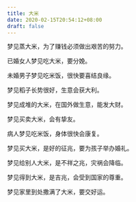 ```yaml
---
title: 大米
date: 2020-02-15T20:54:12+08:00
draft: false
---
```


梦见蒸大米，为了赚钱必须做出艰苦的努力。<br>


已婚女人梦见吃大米，要分娩。<br>


未婚男子梦见吃米饭，很快要喜结良缘。<br>


梦见稻子长势很好，生意会获大利。<br>


梦见成堆的大米，在国外做生意，能发大财。<br>


梦见买卖大米，会有挚友。<br>


病人梦见吃米饭，身体很快会康复。<br>


梦见买大米，是好的征兆，要为孩子举办婚礼。<br>


梦见给别人大米，是不祥之兆，灾祸会降临。<br>


梦见得到大米，是吉兆，会受到国家的尊重。<br>


梦见家里到处撒满了大米，要交好运。<br>
